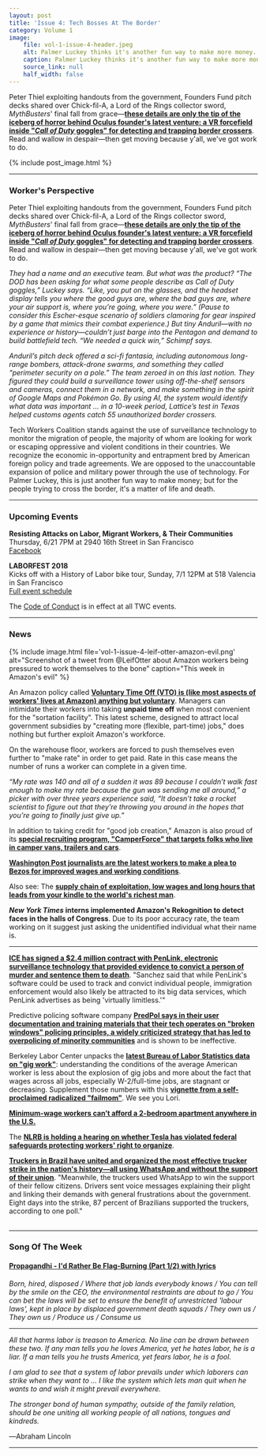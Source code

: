 ```yaml
---
layout: post
title: 'Issue 4: Tech Bosses At The Border'
category: Volume 1
image:
    file: vol-1-issue-4-header.jpeg
    alt: Palmer Luckey thinks it's another fun way to make more money. For others, it's a matter of life and death.
    caption: Palmer Luckey thinks it's another fun way to make more money. For others, it's a matter of life and death.
    source_link: null
    half_width: false
---
```


<!-- Content imported from: https://eepurl.com/dx4mIn -->

Peter Thiel exploiting handouts from the government, Founders Fund pitch decks shared over Chick-fil-A, a Lord of the Rings collector sword, _MythBusters_' final fall from grace—[**these details are only the tip of the iceberg of horror behind Oculus founder's latest venture: a VR forcefield inside "_Call of Duty_ goggles" for detecting and trapping border crossers**](https://www.wired.com/story/palmer-luckey-anduril-border-wall/). Read and wallow in despair—then get moving because y'all, we've got work to do.
  
<!--excerpt-->

{% include post_image.html %}

***

### Worker's Perspective

Peter Thiel exploiting handouts from the government, Founders Fund pitch decks shared over Chick-fil-A, a Lord of the Rings collector sword, _MythBusters_' final fall from grace—[**these details are only the tip of the iceberg of horror behind Oculus founder's latest venture: a VR forcefield inside "_Call of Duty_ goggles" for detecting and trapping border crossers**](https://www.wired.com/story/palmer-luckey-anduril-border-wall/). Read and wallow in despair—then get moving because y'all, we've got work to do.

_They had a name and an executive team. But what was the product? “The DOD has been asking for what some people describe as&nbsp;Call of Duty goggles,” Luckey says. “Like, you put on the glasses, and the headset display tells you where the good guys are, where the bad guys are, where your air support is, where you’re going, where you were.” (Pause to consider this Escher-esque scenario of soldiers clamoring for gear inspired by a game that mimics their combat experience.) But tiny Anduril—with no experience or history—couldn’t just barge into the Pentagon and demand to build battlefield tech. “We needed a quick win,” Schimpf says._

_Anduril’s pitch deck offered a sci-fi fantasia, including autonomous long-range bombers, attack-drone swarms, and something they called “perimeter security on a pole.” The team zeroed in on this last notion. They figured they could build a surveillance tower using off-the-shelf sensors and cameras, connect them in a network, and make something in the spirit of Google Maps and Pokémon Go. By using AI, the system would identify what data was important ...&nbsp;in a 10-week period, Lattice’s test in Texas helped customs agents catch 55 unauthorized border crossers._  

Tech Workers Coalition stands against the use of surveillance technology to monitor the migration of people, the majority of whom are looking for work or escaping oppressive and violent conditions in their countries. We recognize the economic in-opportunity and entrapment bred by American foreign policy and trade agreements. We are opposed to the unaccountable expansion of police and military power through the use of technology. For Palmer Luckey, this is just another fun way to make money; but for the people trying to cross the border, it's a matter of life and death.

***

###  Upcoming Events

 **Resisting Attacks on Labor, Migrant Workers, & Their Communities**  
Thursday, 6/21 7PM at 2940 16th Street in San Francisco  
[Facebook](https://www.facebook.com/events/601409856904924/)  
  
**LABORFEST 2018**  
Kicks off with a History of Labor bike tour,&nbsp;Sunday, 7/1 12PM at 518 Valencia in San Francisco  
[Full event schedule](https://www.laborfest.net/wp/)

The [Code of Conduct](https://techworkerscoalition.org/community-guide/) is in effect at all TWC events.

***

### News

{% include image.html
    file='vol-1-issue-4-leif-otter-amazon-evil.png'
    alt="Screenshot of a tweet from @LeifOtter about Amazon workers being pressured to work themselves to the bone"
    caption="This week in Amazon's evil"
%}

An Amazon policy called [**Voluntary Time Off (VTO) is (like most aspects of workers' lives at Amazon) anything but voluntary**](https://gizmodo.com/on-amazon-s-time-1826570882). Managers can intimidate their workers into taking **unpaid time off** when most convenient for the "sortation facility". This latest&nbsp;scheme, designed to attract local government subsidies by "creating more (flexible, part-time) jobs," does nothing but further exploit Amazon's workforce.&nbsp;&nbsp;  
  
On the warehouse floor, workers are forced to push themselves even further to "make rate" in order to get paid. Rate in this case means the number of runs a worker can complete in a given time.  
  
_“My rate was 140 and all of a sudden it was 89 because I couldn’t walk fast enough to make my rate because the gun was sending me all around,” a picker with over three years experience said, “It doesn’t take a rocket scientist to figure out that they’re throwing you around in the hopes that you’re going to finally just give up.”_  
  
In addition to taking credit for "good job creation," Amazon is also proud of its [**special recruiting program, "CamperForce" that targets folks who live in camper vans, trailers and cars**](https://www.believermag.com/issues/201806/?read=article_bruder_blei).  
  
[**Washington Post journalists are the latest workers to make a plea to Bezos for improved wages and working conditions**](https://splinternews.com/washington-post-staffers-ask-richest-man-in-the-world-t-1826828794).  
  
Also see: The [**supply chain of exploitation, low wages and long hours that leads from your kindle to the world's richest man**](https://www.theguardian.com/technology/2018/jun/09/human-cost-kindle-amazon-china-foxconn-jeff-bezos?CMP=Share_AndroidApp_Slack).  
  
**_New York Times_ interns implemented Amazon's Rekognition to detect faces in the halls of Congress**. Due to its poor accuracy rate, the team working on it suggest just asking the unidentified individual what their name is.  

* * *
  
[**ICE has signed a $2.4 million contract with PenLink, electronic surveillance technology that provided evidence to convict a person of murder and sentence them to death**](https://www.washingtonpost.com/world/the_americas/whatsapp-is-upending-the-role-of-unions-in-brazil-next-it-may-transform-politics/2018/06/09/777e537e-68cc-11e8-a335-c4503d041eaf_story.html?utm_term=.40fbfdb94c0a). "Sanchez said that while PenLink's software could be used to track and convict individual people, immigration enforcement would also likely be attracted to its big data services, which PenLink advertises as being 'virtually limitless.'"  
  
Predictive policing software company [**PredPol says in their user documentation and training materials that their tech operates on "broken windows" policing principles, a widely criticized strategy that has led to overpolicing of minority communities**](https://motherboard.vice.com/en_us/article/d3k5pv/predpol-predictive-policing-broken-windows-theory-chicago-lucy-parsons) and is shown to be ineffective.  
  
Berkeley Labor Center unpacks the [**latest Bureau of Labor Statistics data on "gig work"**](https://blog.usejournal.com/making-sense-of-the-new-government-data-on-contingent-work-97209bb0c615): understanding the conditions of the average American worker is less about the explosion of gig jobs and more about the fact that wages across all jobs, especially W-2/full-time jobs, are stagnant or decreasing. Supplement those numbers with this [**vignette from a self-proclaimed radicalized "failmom"**](https://www.salon.com/2018/06/10/how-linkedin-made-this-failmom-into-a-socialist/). We see you Lori.  
  
[**Minimum-wage workers can’t afford a 2-bedroom apartment anywhere in the U.S.**](https://www.washingtonpost.com/news/wonk/wp/2018/06/13/a-minimum-wage-worker-cant-afford-a-2-bedroom-apartment-anywhere-in-the-u-s/?noredirect=on&utm_term=.c4a318e6c942)  
  
The [**NLRB is holding a hearing on whether Tesla has violated federal safeguards protecting workers' right to organize**](https://www.reuters.com/article/us-tesla-nlrb/worker-testifies-that-tesla-stopped-him-from-organizing-union-idUSKBN1J803Z).&nbsp;  
  
[**Truckers in Brazil have united and organized the most effective trucker strike in the nation's history—all using WhatsApp and without the support of their union**](https://www.washingtonpost.com/world/the_americas/whatsapp-is-upending-the-role-of-unions-in-brazil-next-it-may-transform-politics/2018/06/09/777e537e-68cc-11e8-a335-c4503d041eaf_story.html?utm_term=.40fbfdb94c0a). "Meanwhile, the truckers used WhatsApp to win the support of their fellow citizens. Drivers sent voice messages explaining their plight and linking their demands with general frustrations about the government. Eight days into the strike, 87 percent of Brazilians supported the truckers, according to one poll."  
&nbsp; 

***

### Song Of The Week

#### [**Propagandhi - I'd Rather Be Flag-Burning (Part 1/2) with lyrics**](https://www.youtube.com/watch?v=uHIkh_fTJqk)

_Born, hired, disposed / Where that job lands everybody knows / You can tell by the smile on the CEO, the environmental restraints are about to go / You can bet the laws will be set to ensure the benefit of unrestricted 'labour laws', kept in place by displaced government death squads / They own us / They own us / Produce us / Consume us_

* * *

_All that harms labor is treason to America. No line can be drawn between these two. If any man tells you he loves America, yet he hates labor, he is a liar. If a man tells you he trusts America, yet fears labor, he is a fool._

_I am glad to see that a system of labor prevails under which laborers can strike when they want to ... I like the system which lets man quit when he wants to and wish it might prevail everywhere._
  
_The stronger bond of human sympathy, outside of the family relation, should be one uniting all working people of all nations, tongues and kindreds._  

―Abraham Lincoln

* * *
